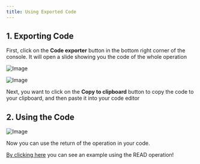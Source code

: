 ```yaml
---
title: Using Exported Code
---
```


## 1. Exporting Code

First, click on the **Code exporter** button in the bottom right corner of the console. It will open a slide showing you the code of the whole operation

![Image](/images/yc-web/exportedCode1.png)

![Image](/images/yc-web/exportedCode2.png)

Next, you want to click on the **Copy to clipboard** button to copy the code to your clipboard, and then paste it into your code editor

## 2. Using the Code

![Image](/images/yc-web/exportedCode3.png)

Now you can use the return of the operation in your code.

[By clicking here](https://codepen.io/pen/PoexxYy) you can see an example using the READ operation!
